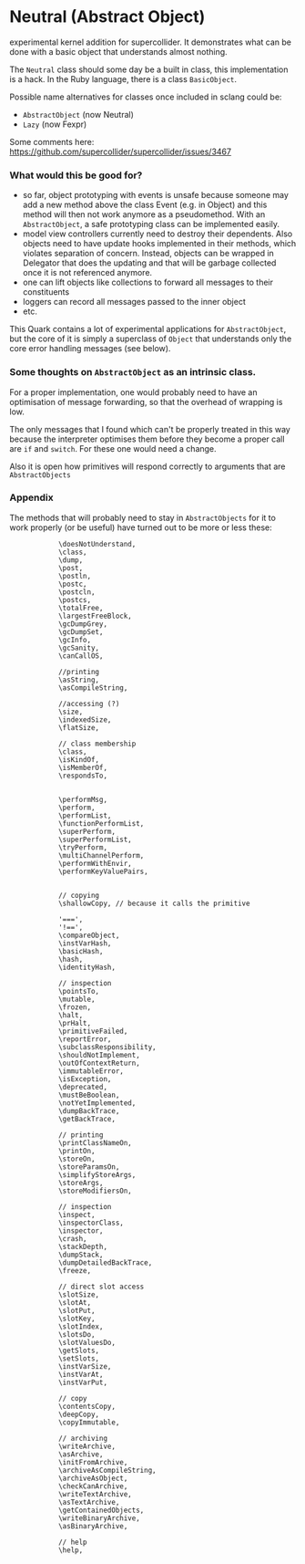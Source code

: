 # Neutral (Abstract Object)
experimental kernel addition for supercollider. It demonstrates what can be done with a basic object that understands almost nothing. 

The `Neutral` class should some day be a built in class, this implementation is a hack. In the Ruby language, there is a class `BasicObject`.

Possible name alternatives for classes once included in sclang could be:

- `AbstractObject` (now Neutral)
- `Lazy` (now Fexpr)

Some comments here: https://github.com/supercollider/supercollider/issues/3467

### What would this be good for?
- so far, object prototyping with events is unsafe because someone may add a new method above the class Event (e.g. in Object) and this method will then not work anymore as a pseudomethod. With an `AbstractObject`, a safe prototyping class can be implemented easily.
- model view controllers currently need to destroy their dependents. Also objects need to have update hooks implemented in their methods, which violates separation of concern. Instead, objects can be wrapped in Delegator that does the updating and that will be garbage collected once it is not referenced anymore.
- one can lift objects like collections to forward all messages to their constituents
- loggers can record all messages passed to the inner object 
- etc.

This Quark contains a lot of experimental applications for `AbstractObject`, but the core of it is simply a superclass of `Object` that understands only the core error handling messages (see below).

### Some thoughts on `AbstractObject` as an intrinsic class.

For a proper implementation, one would probably need to have an optimisation of message forwarding, so that the overhead of wrapping is low.

The only messages that I found which can't be properly treated in this way because the interpreter optimises them before they become a proper call are `if` and `switch`. For these one would need a change.

Also it is open how primitives will respond correctly to arguments that are `AbstractObjects`


### Appendix

The methods that will probably need to stay in `AbstractObjects` for it to work properly (or be useful) have turned out to be more or less these:


```supercollider
			\doesNotUnderstand,
			\class,
			\dump,
			\post,
			\postln,
			\postc,
			\postcln,
			\postcs,
			\totalFree,
			\largestFreeBlock,
			\gcDumpGrey,
			\gcDumpSet,
			\gcInfo,
			\gcSanity,
			\canCallOS,

			//printing
			\asString,
			\asCompileString,

			//accessing (?)
			\size,
			\indexedSize,
			\flatSize,

			// class membership
			\class,
			\isKindOf,
			\isMemberOf,
			\respondsTo,


			\performMsg,
			\perform,
			\performList,
			\functionPerformList,
			\superPerform,
			\superPerformList,
			\tryPerform,
			\multiChannelPerform,
			\performWithEnvir,
			\performKeyValuePairs,


			// copying
			\shallowCopy, // because it calls the primitive

			'===',
			'!==',
			\compareObject,
			\instVarHash,
			\basicHash,
			\hash,
			\identityHash,

			// inspection
			\pointsTo,
			\mutable,
			\frozen,
			\halt,
			\prHalt,
			\primitiveFailed,
			\reportError,
			\subclassResponsibility,
			\shouldNotImplement,
			\outOfContextReturn,
			\immutableError,
			\isException,
			\deprecated,
			\mustBeBoolean,
			\notYetImplemented,
			\dumpBackTrace,
			\getBackTrace,

			// printing
			\printClassNameOn,
			\printOn,
			\storeOn,
			\storeParamsOn,
			\simplifyStoreArgs,
			\storeArgs,
			\storeModifiersOn,

			// inspection
			\inspect,
			\inspectorClass,
			\inspector,
			\crash,
			\stackDepth,
			\dumpStack,
			\dumpDetailedBackTrace,
			\freeze,

			// direct slot access
			\slotSize,
			\slotAt,
			\slotPut,
			\slotKey,
			\slotIndex,
			\slotsDo,
			\slotValuesDo,
			\getSlots,
			\setSlots,
			\instVarSize,
			\instVarAt,
			\instVarPut,

			// copy
			\contentsCopy,
			\deepCopy,
			\copyImmutable,

			// archiving
			\writeArchive,
			\asArchive,
			\initFromArchive,
			\archiveAsCompileString,
			\archiveAsObject,
			\checkCanArchive,
			\writeTextArchive,
			\asTextArchive,
			\getContainedObjects,
			\writeBinaryArchive,
			\asBinaryArchive,

			// help
			\help,
```
